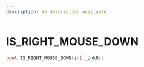 ```yaml
---
description: No description available 
---
```


# IS_RIGHT_MOUSE_DOWN

```cpp
bool IS_RIGHT_MOUSE_DOWN(int _Unk0);
```